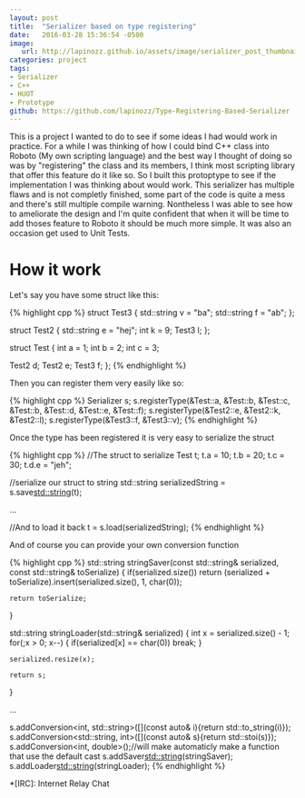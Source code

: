 ```yaml
---
layout: post
title:  "Serializer based on type registering"
date:   2016-03-28 15:36:54 -0500
image:
   url: http://lapinozz.github.io/assets/image/serializer_post_thumbnail.png
categories: project
tags:
- Serializer
- C++
- HUOT
- Prototype
github: https://github.com/lapinozz/Type-Registering-Based-Serializer
---
```


This is a project I wanted to do to see if some ideas I had would work in practice. For a while I was thinking of how I could bind C++ class into Roboto (My own scripting language) and the best way I thought of doing so was by "registering" the class and its members, I think most scripting library that offer this feature do it like so. So I built this protoptype to see if the implementation I was thinking about would work. This serializer has multiple flaws and is not completly finished, some part of the code is quite a mess and there's still multiple compile warning. Nontheless I was able to see how to ameliorate the design and I'm quite confident that when it will be time to add thoses feature to Roboto it should be much more simple. It was also an occasion get used to Unit Tests.

# How it work

Let's say you have some struct like this:

{% highlight cpp %}
struct Test3
{
    std::string v = "ba";
    std::string f = "ab";
};

struct Test2
{
  std::string e = "hej";
  int k = 9;
  Test3 l;
};

struct Test
{
  int a = 1;
  int b = 2;
  int c = 3;

  Test2 d;
  Test2 e;
  Test3 f;
};
{% endhighlight %}

Then you can register them very easily like so:

{% highlight cpp %}
Serializer s;
s.registerType<Test>(&Test::a, &Test::b, &Test::c, &Test::b, &Test::d, &Test::e, &Test::f);
s.registerType<Test2>(&Test2::e, &Test2::k, &Test2::l);
s.registerType<Test3>(&Test3::f, &Test3::v);
{% endhighlight %}

Once the type has been registered it is very easy to serialize the struct 

{% highlight cpp %}
//The struct to serialize
Test t;
t.a = 10;
t.b = 20;
t.c = 30;
t.d.e = "jeh";

//serialize our struct to string
std::string serializedString = s.save<std::string>(t);

...

//And to load it back
t = s.load<Test>(serializedString);
{% endhighlight %}

And of course you can provide your own conversion function

{% highlight cpp %}
std::string stringSaver(const std::string& serialized, const std::string& toSerialize)
{
    if(serialized.size())
        return (serialized + toSerialize).insert(serialized.size(), 1, char(0));

    return toSerialize;
}

std::string stringLoader(std::string& serialized)
{
    int x = serialized.size() - 1;
    for(;x > 0; x--)
    {
        if(serialized[x] == char(0))
            break;
    }

    serialized.resize(x);

    return s;
}

...


s.addConversion<int, std::string>([](const auto& i){return std::to_string(i)});
s.addConversion<std::string, int>([](const auto& s){return std::stoi(s)});
s.addConversion<int, double>();//will make automaticly make a function that use the default cast
s.addSaver<std::string>(stringSaver);
s.addLoader<std::string>(stringLoader);
{% endhighlight %}



*[IRC]: Internet Relay Chat

[this one]: http://www.primaryobjects.com/2013/01/27/using-artificial-intelligence-to-write-self-modifying-improving-programs/


